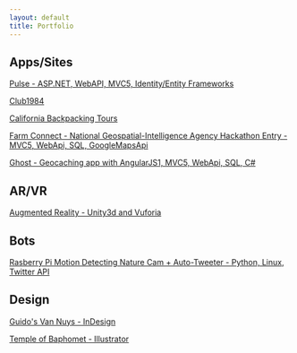 ```yaml
---
layout: default
title: Portfolio
---
```

Apps/Sites
----
[Pulse - ASP.NET, WebAPI, MVC5, Identity/Entity Frameworks](https://pulsecounter122920161230081918.azurewebsites.net/)

[Club1984](/club1984/index.html)

[California Backpacking Tours](/unplugged/index.html)

[Farm Connect - National Geospatial-Intelligence Agency Hackathon Entry - MVC5, WebApi, SQL, GoogleMapsApi](http://farmconnect2.azurewebsites.net/) 

[Ghost - Geocaching app with AngularJS1, MVC5, WebApi, SQL, C#](https://ghost8web20170404013145.azurewebsites.net/)


AR/VR
-----
[Augmented Reality - Unity3d and Vuforia](https://youtu.be/K3tCvHRkdcg)

Bots
----
[Rasberry Pi Motion Detecting Nature Cam + Auto-Tweeter - Python, Linux, Twitter API](https://twitter.com/_ritter_cam)

Design
---------------
[Guido's Van Nuys - InDesign](/guidos/menu.pdf)

[Temple of Baphomet - Illustrator](/baphomet/baphomet.png)

